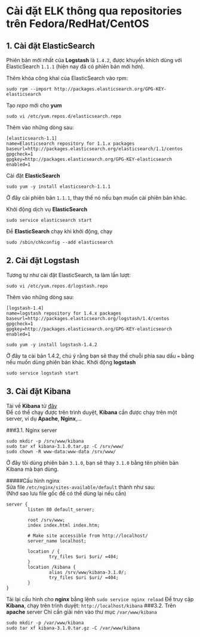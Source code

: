 # Cài đặt ELK thông qua repositories trên Fedora/RedHat/CentOS
## 1. Cài đặt ElasticSearch
Phiên bản mới nhất của **Logstash** là `1.4.2`, được khuyến khích dùng với ElasticSearch `1.1.1` (hiện nay đã có phiên bản mới hơn).

Thêm khóa công khai của ElasticSearch vào rpm:
```
sudo rpm --import http://packages.elasticsearch.org/GPG-KEY-elasticsearch
```
Tạo *repo* mới cho **yum**
```
sudo vi /etc/yum.repos.d/elasticsearch.repo
```
Thêm vào những dòng sau:
```
[elasticsearch-1.1]
name=Elasticsearch repository for 1.1.x packages
baseurl=http://packages.elasticsearch.org/elasticsearch/1.1/centos
gpgcheck=1
gpgkey=http://packages.elasticsearch.org/GPG-KEY-elasticsearch
enabled=1
```

Cài đặt **ElasticSearch**
```
sudo yum -y install elasticsearch-1.1.1
```
Ở đây cài phiên bản `1.1.1`, thay thế nó nếu bạn muốn cài phiên bản khác.

Khởi động dịch vụ **ElasticSearch**
```
sudo service elasticsearch start
```
Để **ElasticSearch** chạy khi khởi động, chạy
```
sudo /sbin/chkconfig --add elasticsearch
```

## 2. Cài đặt Logstash
Tương tự như cài đặt ElasticSearch, ta làm lần lượt:
```
sudo vi /etc/yum.repos.d/logstash.repo
```
Thêm vào những dòng sau:
```
[logstash-1.4]
name=logstash repository for 1.4.x packages
baseurl=http://packages.elasticsearch.org/logstash/1.4/centos
gpgcheck=1
gpgkey=http://packages.elasticsearch.org/GPG-KEY-elasticsearch
enabled=1
```
```
sudo yum -y install logstash-1.4.2
```
Ở đây ta cài bản 1.4.2, chú ý rằng bạn sẽ thay thế chuỗi phía sau dấu `=` bằng nếu muốn dùng phiên bản khác.
Khởi động **logstash**
```
sudo service logstash start
```

## 3. Cài đặt Kibana
Tải về **Kibana** từ [đây](http://www.elasticsearch.org/overview/elkdownloads/)
<br/>
Để có thể chạy được trên trình duyệt, **Kibana** cần được chạy trên một server, ví dụ **Apache**, **Nginx**,...

###3.1. Nginx server

```
sudo mkdir -p /srv/www/kibana
sudo tar xf kibana-3.1.0.tar.gz -C /srv/www/  
sudo chown -R www-data:www-data /srv/www/  
```
Ở đây tôi dùng phiên bản `3.1.0`, bạn sẽ thay `3.1.0` bằng tên phiên bản Kibana mà bạn dùng.

#####Cấu hình nginx
<br/>
Sửa file `/etc/nginx/sites-available/default` thành như sau:
<br/>(Nhớ sao lưu file gốc để có thể dùng lại nếu cần)
```
server {  
        listen 80 default_server;

        root /srv/www;
        index index.html index.htm;

        # Make site accessible from http://localhost/
        server_name localhost;

        location / {
                try_files $uri $uri/ =404;
        }
        location /kibana {
                alias /srv/www/kibana-3.1.0/;
                try_files $uri $uri/ =404;
        }
}
```

Tải lại cấu hình cho **nginx** bằng lệnh `sudo service nginx reload`
Để truy cập **Kibana**, chạy trên trình duyệt: `http://localhost/kibana`
###3.2. Trên **apache** server
Chỉ cần giải nén vào thư mục `/var/www/kibana`
```
sudo mkdir -p /var/www/kibana
sudo tar xf kibana-3.1.0.tar.gz -C /var/www/kibana
```
